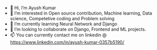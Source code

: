 - 👋 Hi, I’m Ayush Kumar
- 👀 I’m interested in Open source contribution, Machine learning, Data science, Competetive coding and Problem solving
- 🌱 I’m currently learning Neural Network and Django
- 💞️ I’m looking to collaborate on Django, Frontend and ML projects.
- 📫 You can currently contact me on linkedin @ https://www.linkedin.com/in/ayush-kumar-0357b5190/ 

<!---
COLONAYUSH/COLONAYUSH is a ✨ special ✨ repository because its `README.md` (this file) appears on your GitHub profile.
You can click the Preview link to take a look at your changes.
--->
